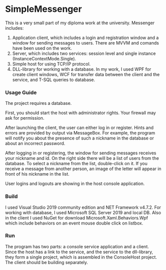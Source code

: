 # SimpleMessenger 
This is a very small part of my diploma work at the university. Messenger includes:
1. Application client, which includes a login and registration window and a window for sending messages to users. There are MVVM and comands have been used on the work.
2. Server, which includes two services: session level and single instance (InstanceContextMode.Single).
3. Simple host for using TCP/IP protocol.
4. DLL-library for working with a database.
In my work, I used WPF for create client windows, WCF for transfer data between the client and the service, and T-SQL queries to database.
### Usage Guide 
The project requires a database.

First, you should start the host with administrator rights. Your firewall may ask for permission.

After launching the client, the user can either log in or register. Hints and errors are provided by output via MessageBox. For example, the program will notify you about the presence of such a nickname in the database or about an incorrect password.

After logging in or registering, the window for sending messages receives your nickname and id. On the right side there will be a list of users from the database. To select a nickname from the list, double-click on it. If you receive a message from another person, an image of the letter will appear in front of his nickname in the list.

User logins and logouts are showing in the host console application.
### Build
I used Visual Studio 2019 community edition and NET Framework v4.7.2.
For working with database, I used Microsoft SQL Server 2019 and local DB.
Also in the client I used NuGet for download Microsoft.Xaml.Behaviors.Wpf which include behaviors on an event mouse double click on listbox.
### Run
The program has two parts: a console service application and a client.
Since the host has a link to the service, and the service to the dll-library, they form a single project, which is assembled in the ConsoleHost project.
The client should be building separately.
